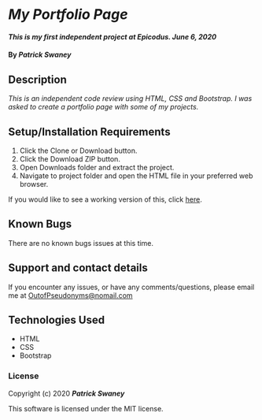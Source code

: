 # _My Portfolio Page_

#### _This is my first independent project at Epicodus. June 6, 2020_

#### By _**Patrick Swaney**_

## Description

_This is an independent code review using HTML, CSS and Bootstrap. I was asked to create a portfolio page with some of my projects._

## Setup/Installation Requirements

1. Click the Clone or Download button.
2. Click the Download ZIP button.
3. Open Downloads folder and extract the project.
4. Navigate to project folder and open the HTML file in your preferred web browser.

If you would like to see a working version of this, click [here](https://outofpseudonyms.github.io/indy-project-1).
## Known Bugs

There are no known bugs issues at this time.

## Support and contact details

If you encounter any issues, or have any comments/questions, please email me at OutofPseudonyms@nomail.com

## Technologies Used

- HTML
- CSS
- Bootstrap

### License

Copyright (c) 2020 **_Patrick Swaney_**

This software is licensed under the MIT license.